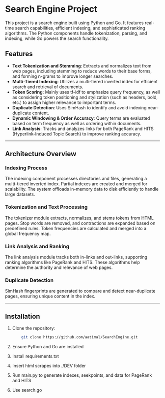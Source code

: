 # Search Engine Project

This project is a search engine built using Python and Go. It features real-time search capabilities, efficient indexing, and sophisticated ranking algorithms. The Python components handle tokenization, parsing, and indexing, while Go powers the search functionality.

## Features

- **Text Tokenization and Stemming**: Extracts and normalizes text from web pages, including stemming to reduce words to their base forms, and forming n-grams to improve longer searches.
- **Multi-Tiered Indexing**: Utilizes a multi-tiered inverted index for efficient search and retrieval of documents.
- **Token Scoring**: Mainly uses tf-idf to emphasize query frequency, as well as considering token positioning and stylization (such as headers, bold, etc.) to assign higher relevance to important terms.
- **Duplicate Detection**: Uses SimHash to identify and avoid indexing near-duplicate content.
- **Dynamic Windowing & Order Accuracy**: Query terms are evaluated based on term frequency as well as ordering within documents.
- **Link Analysis**: Tracks and analyzes links for both PageRank and HITS (Hyperlink-Induced Topic Search) to improve ranking accuracy.

---

## Architecture Overview

### Indexing Process
The indexing component processes directories and files, generating a multi-tiered inverted index. Partial indexes are created and merged for scalability. The system offloads in-memory data to disk efficiently to handle large datasets.

### Tokenization and Text Processing
The tokenizer module extracts, normalizes, and stems tokens from HTML pages. Stop words are removed, and contractions are expanded based on predefined rules. Token frequencies are calculated and merged into a global frequency map.

### Link Analysis and Ranking
The link analysis module tracks both in-links and out-links, supporting ranking algorithms like PageRank and HITS. These algorithms help determine the authority and relevance of web pages.

### Duplicate Detection
SimHash fingerprints are generated to compare and detect near-duplicate pages, ensuring unique content in the index.

---

## Installation

1. Clone the repository:
    ```bash
        git clone https://github.com/aatimal/SearchEngine.git
    ```

2. Ensure Python and Go are installed

3. Install requirements.txt

4. Insert html scrapes into ./DEV folder

5. Run main.py to generate indexes, seekpoints, and data for PageRank and HITS

6. Use search.go


